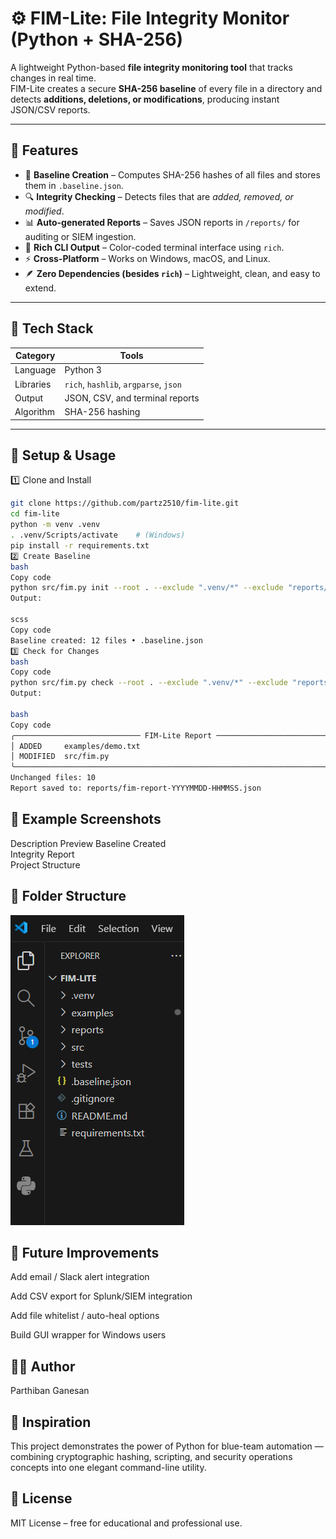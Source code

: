 # ⚙️ FIM-Lite: File Integrity Monitor (Python + SHA-256)

A lightweight Python-based **file integrity monitoring tool** that tracks changes in real time.  
FIM-Lite creates a secure **SHA-256 baseline** of every file in a directory and detects **additions, deletions, or modifications**, producing instant JSON/CSV reports.

---

## 🚀 Features

- 🧠 **Baseline Creation** – Computes SHA-256 hashes of all files and stores them in `.baseline.json`.  
- 🔍 **Integrity Checking** – Detects files that are *added, removed, or modified*.  
- 📊 **Auto-generated Reports** – Saves JSON reports in `/reports/` for auditing or SIEM ingestion.  
- 🎨 **Rich CLI Output** – Color-coded terminal interface using `rich`.  
- ⚡ **Cross-Platform** – Works on Windows, macOS, and Linux.  
- 🪶 **Zero Dependencies (besides `rich`)** – Lightweight, clean, and easy to extend.

---

## 🧩 Tech Stack

| Category | Tools |
|-----------|--------|
| Language | Python 3 |
| Libraries | `rich`, `hashlib`, `argparse`, `json` |
| Output | JSON, CSV, and terminal reports |
| Algorithm | SHA-256 hashing |

---

## 🧰 Setup & Usage

1️⃣ Clone and Install
```bash
git clone https://github.com/partz2510/fim-lite.git
cd fim-lite
python -m venv .venv
. .venv/Scripts/activate    # (Windows)
pip install -r requirements.txt
2️⃣ Create Baseline
bash
Copy code
python src/fim.py init --root . --exclude ".venv/*" --exclude "reports/*"
Output:

scss
Copy code
Baseline created: 12 files • .baseline.json
3️⃣ Check for Changes
bash
Copy code
python src/fim.py check --root . --exclude ".venv/*" --exclude "reports/*"
Output:

bash
Copy code
╭──────────────────────────── FIM-Lite Report ─────────────────────────────╮
│ ADDED     examples/demo.txt                                             │
│ MODIFIED  src/fim.py                                                    │
╰─────────────────────────────────────────────────────────────────────────╯
Unchanged files: 10
Report saved to: reports/fim-report-YYYYMMDD-HHMMSS.json
```

## 📸 Example Screenshots
Description	Preview
Baseline Created	
Integrity Report	
Project Structure	

## 🧪 Folder Structure
![Folder Structure](https://github.com/partz2510/fim-lite/blob/main/images/Screenshot%202025-10-22%20214709.png?raw=true)

## 🌱 Future Improvements
Add email / Slack alert integration

Add CSV export for Splunk/SIEM integration

Add file whitelist / auto-heal options

Build GUI wrapper for Windows users

## 🧑‍💻 Author
Parthiban Ganesan


## 🧠 Inspiration
This project demonstrates the power of Python for blue-team automation — combining cryptographic hashing, scripting, and security operations concepts into one elegant command-line utility.

## 🪪 License
MIT License – free for educational and professional use.


